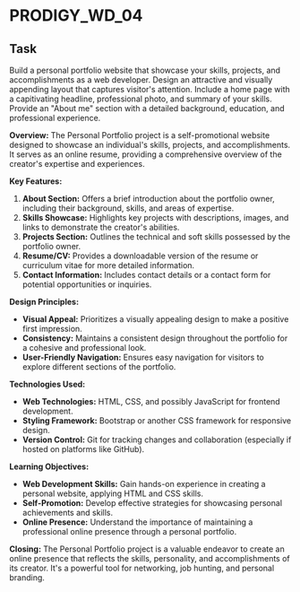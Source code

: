 # PRODIGY_WD_04


## Task
Build a personal portfolio website that showcase your skills, projects, and accomplishments as a web developer. Design an attractive and visually appending layout that captures visitor's attention. Include a home page with a capitivating headline, professional photo, and summary of your skills. Provide an "About me" section with a detailed background, education, and professional experience. 

**Overview:**
The Personal Portfolio project is a self-promotional website designed to showcase an individual's skills, projects, and accomplishments. It serves as an online resume, providing a comprehensive overview of the creator's expertise and experiences.

**Key Features:**
1. **About Section:** Offers a brief introduction about the portfolio owner, including their background, skills, and areas of expertise.
2. **Skills Showcase:** Highlights key projects with descriptions, images, and links to demonstrate the creator's abilities.
3. **Projects Section:** Outlines the technical and soft skills possessed by the portfolio owner.
4. **Resume/CV:** Provides a downloadable version of the resume or curriculum vitae for more detailed information.
5. **Contact Information:** Includes contact details or a contact form for potential opportunities or inquiries.

**Design Principles:**
- **Visual Appeal:** Prioritizes a visually appealing design to make a positive first impression.
- **Consistency:** Maintains a consistent design throughout the portfolio for a cohesive and professional look.
- **User-Friendly Navigation:** Ensures easy navigation for visitors to explore different sections of the portfolio.

**Technologies Used:**
- **Web Technologies:** HTML, CSS, and possibly JavaScript for frontend development.
- **Styling Framework:** Bootstrap or another CSS framework for responsive design.
- **Version Control:** Git for tracking changes and collaboration (especially if hosted on platforms like GitHub).

**Learning Objectives:**
- **Web Development Skills:** Gain hands-on experience in creating a personal website, applying HTML and CSS skills.
- **Self-Promotion:** Develop effective strategies for showcasing personal achievements and skills.
- **Online Presence:** Understand the importance of maintaining a professional online presence through a personal portfolio.


**Closing:**
The Personal Portfolio project is a valuable endeavor to create an online presence that reflects the skills, personality, and accomplishments of its creator. It's a powerful tool for networking, job hunting, and personal branding.

